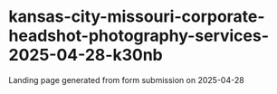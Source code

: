 # kansas-city-missouri-corporate-headshot-photography-services-2025-04-28-k30nb
Landing page generated from form submission on 2025-04-28
